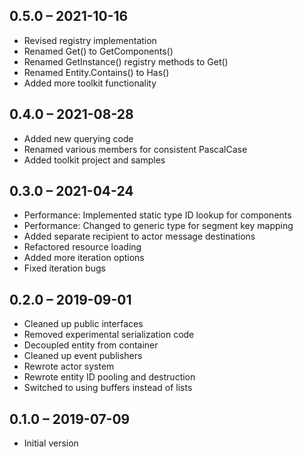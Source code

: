 ## 0.5.0 – 2021-10-16

- Revised registry implementation
- Renamed Get() to GetComponents()
- Renamed GetInstance() registry methods to Get()
- Renamed Entity.Contains() to Has()
- Added more toolkit functionality

## 0.4.0 – 2021-08-28

- Added new querying code
- Renamed various members for consistent PascalCase
- Added toolkit project and samples

## 0.3.0 – 2021-04-24

- Performance: Implemented static type ID lookup for components
- Performance: Changed to generic type for segment key mapping
- Added separate recipient to actor message destinations
- Refactored resource loading
- Added more iteration options
- Fixed iteration bugs

## 0.2.0 – 2019-09-01

- Cleaned up public interfaces
- Removed experimental serialization code
- Decoupled entity from container
- Cleaned up event publishers
- Rewrote actor system
- Rewrote entity ID pooling and destruction
- Switched to using buffers instead of lists

## 0.1.0 – 2019-07-09

- Initial version
